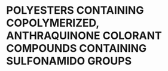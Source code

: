 # POLYESTERS CONTAINING COPOLYMERIZED, ANTHRAQUINONE COLORANT COMPOUNDS CONTAINING SULFONAMIDO GROUPS